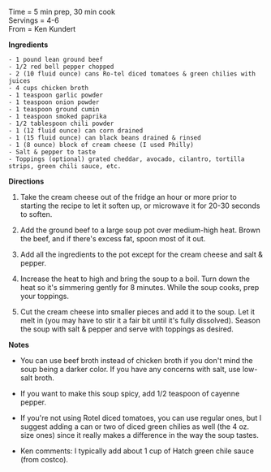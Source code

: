 Time = 5 min prep, 30 min cook \
Servings = 4-6 \
From = Ken Kundert

**Ingredients**

    - 1 pound lean ground beef
    - 1/2 red bell pepper chopped
    - 2 (10 fluid ounce) cans Ro-tel diced tomatoes & green chilies with juices
    - 4 cups chicken broth
    - 1 teaspoon garlic powder
    - 1 teaspoon onion powder
    - 1 teaspoon ground cumin
    - 1 teaspoon smoked paprika
    - 1/2 tablespoon chili powder
    - 1 (12 fluid ounce) can corn drained
    - 1 (15 fluid ounce) can black beans drained & rinsed
    - 1 (8 ounce) block of cream cheese (I used Philly)
    - Salt & pepper to taste
    - Toppings (optional) grated cheddar, avocado, cilantro, tortilla strips, green chili sauce, etc.

**Directions**

1. Take the cream cheese out of the fridge an hour or more prior to starting the recipe to let it soften up, or microwave it for 20-30 seconds to soften.

2. Add the ground beef to a large soup pot over medium-high heat. Brown the beef, and if there's excess fat, spoon most of it out.

3. Add all the ingredients to the pot except for the cream cheese and salt & pepper.

4. Increase the heat to high and bring the soup to a boil. Turn down the heat so it's simmering gently for 8 minutes. While the soup cooks, prep your toppings.

5. Cut the cream cheese into smaller pieces and add it to the soup. Let it melt in (you may have to stir it a fair bit until it's fully dissolved).  Season the soup with salt & pepper and serve with toppings as desired.

**Notes**
- You can use beef broth instead of chicken broth if you don't mind the soup being a darker color. If you have any concerns with salt, use low-salt broth.

- If you want to make this soup spicy, add 1/2 teaspoon of cayenne pepper.

- If you're not using Rotel diced tomatoes, you can use regular ones, but I suggest adding a can or two of diced green chilies as well (the 4 oz. size ones) since it really makes a difference in the way the soup tastes.

- Ken comments: I typically add about 1 cup of Hatch green chile sauce (from costco).
